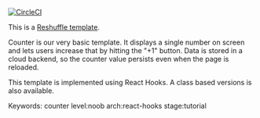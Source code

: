 [![CircleCI](https://circleci.com/gh/reshuffle/counter-hooks.svg?style=svg)](https://circleci.com/gh/reshuffle/counter-hooks)

This is a [Reshuffle template](https://reshuffle.com/).

Counter is our very basic template. It displays a single number on screen
and lets users increase that by hitting the "+1" button. Data is stored
in a cloud backend, so the counter value persists even when the page is
reloaded.

This template is implemented using React Hooks. A class based versions is
also available.

Keywords: counter level:noob arch:react-hooks stage:tutorial
